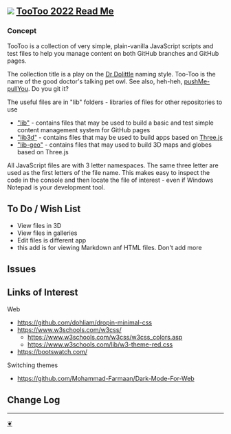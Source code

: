 ## [![](https://pushme-pullyou.github.io/tootoo-2022/assets/icons/mark-github.svg)](https://github.com/pushme-pullyou/tootoo-2022/) [TooToo 2022 Read Me](https://pushme-pullyou.github.io/tootoo-2022/#README.md)

### Concept

TooToo is a collection of very simple, plain-vanilla JavaScript scripts and test files to help you manage content on both GitHub branches and GitHub pages.

The collection title is a play on the [Dr Dolittle](https://en.wikipedia.org/wiki/Doctor_Dolittle) naming style. Too-Too is the name of the good doctor's talking pet owl. See also, heh-heh, [pushMe-pullYou](https://pushme-pullyou.github.io). Do you git it?

The useful files are in "lib" folders - libraries of files for other repositories to use

*   ["lib"](https://pushme-pullyou.github.io/tootoo-2022/#lib/README.md) - contains files that may be used to build a basic and test simple content management system for GitHub pages
*   ["lib3d"](https://pushme-pullyou.github.io/tootoo-2022/#lib3d/README.md) - contains files that may be used to build apps based on [Three.js](https://threejs.org)
*   ["lib-geo"](https://pushme-pullyou.github.io/tootoo-2022/#lib-geo/README.md) - contains files that may used to build 3D maps and globes based on Three.js

All JavaScript files are with 3 letter namespaces. The same three letter are used as the first letters of the file name. This makes easy to inspect the code in the console and then locate the file of interest - even if Windows Notepad is your development tool.

## To Do / Wish List

*   View files in 3D
*   View files in galleries
*   Edit files is different app
* this add is for viewing Markdown anf HTML files. Don't add more

## Issues

## Links of Interest

Web

*   https://github.com/dohliam/dropin-minimal-css
*   https://www.w3schools.com/w3css/
    *   https://www.w3schools.com/w3css/w3css_colors.asp
    *   https://www.w3schools.com/lib/w3-theme-red.css
*   https://bootswatch.com/

Switching themes

*   https://github.com/Mohammad-Farmaan/Dark-Mode-For-Web

## Change Log


---

[❦](javascript:window.main.scrollTo(0,0);)